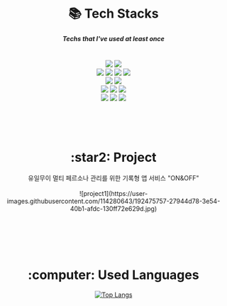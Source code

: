 

<div align=center><h1>📚 Tech Stacks</h1></div>
<div align=center><h5>Techs that I've used at least once</h5></div>

<br>

<div align=center> 
 <img src="https://img.shields.io/badge/python-3776AB?style=for-the-badge&logo=python&logoColor=white">
 <img src="https://img.shields.io/badge/c-A8B9CC?style=for-the-badge&logo=C&logoColor=white">
 <br>
  
 <img src="https://img.shields.io/badge/Android-3DDC84?style=for-the-badge&logo=Android&logoColor=white">
 <img src="https://img.shields.io/badge/Kotlin-7F52FF?style=for-the-badge&logo=Kotlin&logoColor=white">
 <img src="https://img.shields.io/badge/flutter-02569B?style=for-the-badge&logo=flutter&logoColor=white">
 <img src="https://img.shields.io/badge/dart-0175C2?style=for-the-badge&logo=Dart&logoColor=white">
 <br>
  
 <img src="https://img.shields.io/badge/tensorflow-FF6F00?style=for-the-badge&logo=tensorflow&logoColor=white">
 <img src="https://img.shields.io/badge/Jupyter-F37626?style=for-the-badge&logo=Jupyter&logoColor=white">
 <br>
  
 <img src="https://img.shields.io/badge/linux-FCC624?style=for-the-badge&logo=linux&logoColor=black">
 <img src="https://img.shields.io/badge/Amazon EC2-FF9900?style=for-the-badge&logo=AmazonEC2&logoColor=white">
 <img src="https://img.shields.io/badge/Virtual Box-183A61?style=for-the-badge&logo=VirtualBox&logoColor=white">
 <br>
   
 <img src="https://img.shields.io/badge/Notion-000000?style=for-the-badge&logo=Notion&logoColor=white">
 <img src="https://img.shields.io/badge/Slack-4A154B?style=for-the-badge&logo=Slack&logoColor=white">
 <img src="https://img.shields.io/badge/Figma-F24E1E?style=for-the-badge&logo=Figma&logoColor=white">
 <br>

</div>
  
<br>
<br>
<br>
<br>

<div align=center><h1>:star2: Project </h1></div>

<div align=center>
  유일무이 멀티 페르소나 관리를 위한 기록형 앱 서비스 "ON&OFF"
</div>

<br>

<div align=center>
  ![project1](https://user-images.githubusercontent.com/114280643/192475757-27944d78-3e54-40b1-afdc-130ff72e629d.jpg)
</div>
  
<br>
<br>
<br>
<br>
<br>


<div align=center><h1>:computer: Used Languages </h1></div>

<div align=center> 
  
  [![Top Langs](https://github-readme-stats.vercel.app/api/top-langs/?username=SongKong00&layout=compact)](https://github.com/SongKong00/github-readme-stats)

</div>
